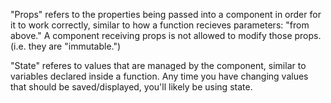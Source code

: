 "Props" refers to the properties being 
passed into a component in order for it 
to work correctly, similar to how a function
recieves parameters: "from above." A component
receiving props is not allowed to modify those 
props. (i.e. they are "immutable.")

"State" referes to values that are
managed by the component, similar to
variables declared inside a function.
Any time you have changing values
that should be saved/displayed, you'll
likely be using state.
